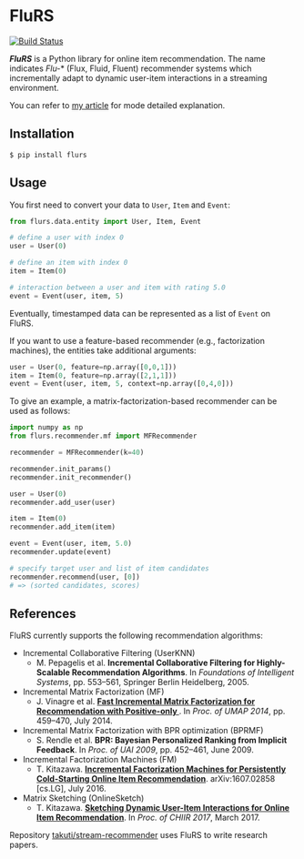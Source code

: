 FluRS
===

[![Build Status](https://travis-ci.org/takuti/flurs.svg?branch=master)](https://travis-ci.org/takuti/flurs)

***FluRS*** is a Python library for online item recommendation. The name indicates *Flu-** (Flux, Fluid, Fluent) recommender systems which incrementally adapt to dynamic user-item interactions in a streaming environment.

You can refer to [my article](https://takuti.me/note/flurs/) for mode detailed explanation.

## Installation

```
$ pip install flurs
```

## Usage

You first need to convert your data to `User`, `Item` and `Event`:

```python
from flurs.data.entity import User, Item, Event

# define a user with index 0
user = User(0)

# define an item with index 0
item = Item(0)

# interaction between a user and item with rating 5.0
event = Event(user, item, 5)
```

Eventually, timestamped data can be represented as a list of `Event` on FluRS.

If you want to use a feature-based recommender (e.g., factorization machines), the entities take additional arguments:

```python
user = User(0, feature=np.array([0,0,1]))
item = Item(0, feature=np.array([2,1,1]))
event = Event(user, item, 5, context=np.array([0,4,0]))
```

To give an example, a matrix-factorization-based recommender can be used as follows:

```python
import numpy as np
from flurs.recommender.mf import MFRecommender

recommender = MFRecommender(k=40)

recommender.init_params()
recommender.init_recommender()

user = User(0)
recommender.add_user(user)

item = Item(0)
recommender.add_item(item)

event = Event(user, item, 5.0)
recommender.update(event)

# specify target user and list of item candidates
recommender.recommend(user, [0])
# => (sorted candidates, scores)
```

## References

FluRS currently supports the following recommendation algorithms:

- Incremental Collaborative Filtering (UserKNN)
  - M. Pepagelis et al. **Incremental Collaborative Filtering for Highly-Scalable Recommendation Algorithms**. In *Foundations of Intelligent Systems*, pp. 553–561, Springer Berlin Heidelberg, 2005.
- Incremental Matrix Factorization (MF)
  - J. Vinagre et al. **[Fast Incremental Matrix Factorization for Recommendation with Positive-only ](http://link.springer.com/chapter/10.1007/978-3-319-08786-3_41)**. In *Proc. of UMAP 2014*, pp. 459–470, July 2014.
- Incremental Matrix Factorization with BPR optimization (BPRMF)
  - S. Rendle et al. **BPR: Bayesian Personalized Ranking from Implicit Feedback**. In *Proc. of UAI 2009*, pp. 452–461, June 2009.
- Incremental Factorization Machines (FM)
  - T. Kitazawa. **[Incremental Factorization Machines for Persistently Cold-Starting Online Item Recommendation](https://arxiv.org/abs/1607.02858)**. arXiv:1607.02858 [cs.LG], July 2016.
- Matrix Sketching (OnlineSketch)
  - T. Kitazawa. **[Sketching Dynamic User-Item Interactions for Online Item Recommendation](http://dl.acm.org/citation.cfm?id=3022152)**. In *Proc. of CHIIR 2017*, March 2017.

Repository [takuti/stream-recommender](https://github.com/takuti/stream-recommender) uses FluRS to write research papers.
